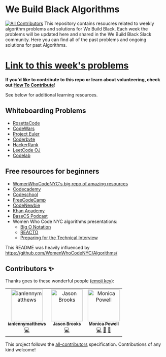# We Build Black Algorithms
[![All Contributors](https://img.shields.io/badge/all_contributors-3-orange.svg?style=flat-square)](#contributors)
This repository contains resoucres related to weekly algorithm problems and solutions for We Build Black. Each week the problems will be updated here and shared in the We Build Black Slack community. Here you can find all of the past problems and ongoing solutions for past Algorithms.

# [Link to this week's problems](https://github.com/WeBuildBlack/Algorithms/blob/master/July-8-19.md)

**If you'd like to contribute to this repo or learn about volunteering, check out [How To Contribute](./howToContribute.md)**!

See below for additional learning resources.


## Whiteboarding Problems
- [RosettaCode](http://rosettacode.org/wiki/Rosetta_Code)
- [CodeWars](http://www.codewars.com/)
- [Project Euler](https://projecteuler.net/)
- [Coderbyte](http://coderbyte.com/)
- [HackerRank](https://www.hackerrank.com/)
- [LeetCode OJ](https://leetcode.com/)
- [Codelab](https://codelab.interviewbit.com/)


## Free resources for beginners
- [WomenWhoCodeNYC's big repo of amazing resources](https://github.com/WomenWhoCodeNYC/Resources)
- [Codecademy](http://codecademy.com)
- [Codeschool](http://codeschool.com)
- [FreeCodeCamp](http://www.freecodecamp.com/)
- [CodeNewbie](http://www.codenewbie.org/)
- [Khan Academy](https://www.khanacademy.org/computing)
- [BaseCS Podcast](https://www.codenewbie.org/basecs)
- Women Who Code NYC algorithms presentations:
  - [Big O Notation](https://docs.google.com/presentation/d/1q-yGw-ekqtHOtoCOCxXJIVUpfyg-5CGrX1tZs1PlO2U/edit?usp=sharing)
  - [REACTO](https://www.fullstackacademy.com/blog/the-reacto-pattern-for-acing-technical-interviews)
  - [Preparing for the Technical Interview](https://docs.google.com/presentation/d/1YcBQ4_w2u5BoS86GDvosDQdwIvmfNhLQY7xIf_7MwTE/pub?start=false&loop=false&delayms=3000)


This README was heavily influenced by https://github.com/WomenWhoCodeNYC/Algorithms/

## Contributors ✨

Thanks goes to these wonderful people ([emoji key](https://allcontributors.org/docs/en/emoji-key)):

<!-- ALL-CONTRIBUTORS-LIST:START - Do not remove or modify this section -->
<!-- prettier-ignore -->
<table>
  <tr>
    <td align="center"><a href="https://github.com/ianlennymatthews"><img src="https://avatars2.githubusercontent.com/u/29735316?v=4" width="100px;" alt="ianlennymatthews"/><br /><sub><b>ianlennymatthews</b></sub></a><br /><a href="https://github.com/WeBuildBlack/Algorithms/commits?author=ianlennymatthews" title="Code">💻</a></td>
    <td align="center"><a href="https://github.com/jaythaceo"><img src="https://avatars3.githubusercontent.com/u/4792842?v=4" width="100px;" alt="Jason Brooks"/><br /><sub><b>Jason Brooks</b></sub></a><br /><a href="https://github.com/WeBuildBlack/Algorithms/commits?author=jaythaceo" title="Code">💻</a></td>
    <td align="center"><a href="https://www.aboutmonica.com"><img src="https://avatars0.githubusercontent.com/u/6998954?v=4" width="100px;" alt="Monica Powell"/><br /><sub><b>Monica Powell</b></sub></a><br /><a href="https://github.com/WeBuildBlack/Algorithms/commits?author=M0nica" title="Code">💻</a> <a href="#maintenance-M0nica" title="Maintenance">🚧</a> <a href="#projectManagement-M0nica" title="Project Management">📆</a></td>
  </tr>
</table>

<!-- ALL-CONTRIBUTORS-LIST:END -->

This project follows the [all-contributors](https://github.com/all-contributors/all-contributors) specification. Contributions of any kind welcome!